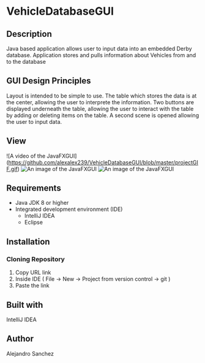 # VehicleDatabaseGUI
## Description
Java based application allows user to input data into an embedded Derby database. Application stores and pulls information about
Vehicles from and to the database
## GUI Design Principles
Layout is intended to be simple to use. The table which stores the data is at the center, allowing the user to interprete the information. Two buttons are displayed  underneath the table, allowing the user to interact with the table by adding or deleting items on the table. A second scene is opened allowing the user to input data.

## View
![A video of the JavaFXGUI] (https://github.com/alexalex239/VehicleDatabaseGUI/blob/master/projectGIF.gif)
![An image of the JavaFXGUI](https://i.imgur.com/B3aDxLi.png)
![An image of the JavaFXGUI](https://i.imgur.com/rcNCjkO.png)

## Requirements
* Java JDK 8 or higher
* Integrated development environment (IDE)
  * IntelliJ IDEA 
  * Eclipse
## Installation
### Cloning Repository 
  1. Copy URL link
  2. Inside IDE ( File -> New -> Project from version control -> git )
  3. Paste the link 
## Built with
IntelliJ IDEA
## Author
Alejandro Sanchez

